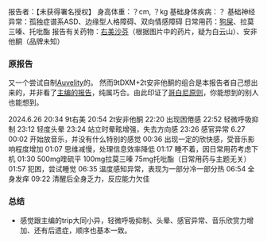 ﻿报告者：【未获得署名授权】
身高体重：？cm, ？kg
基础身体疾病：？
基础神经异常：孤独症谱系ASD、边缘型人格障碍、双向情感障碍
日常用药：[狗屎](https://overspeed.wiki/QTP/)、拉莫三嗪、托吡酯
报告有关药物：[右美沙芬](https://overspeed.wiki/DXM/)（根据图片中的药片，疑为白云山）、安非他酮（品牌未知）

### 原报告
又一个尝试自制[Auvelity](https://overspeed.wiki/NMDA%E6%8A%97%E6%8A%91%E9%83%81/#%E5%B7%B2%E4%B8%8A%E5%B8%82)的。
然而9tDXM+2t安非他酮的组合是本报告者自己想出来的，并非看了[主编的报告](https://overspeed.wiki/report/RP010/)，纯属巧合。由此印证了[哥白尼原则](https://en.wikipedia.org/wiki/Copernican_principle)，你能想到的别人也能想到。

2024.6.26
20:34	9t右美 
20:54	2t安非他酮 
22:20	出现困倦感 
22:52	轻微呼吸抑制 
23:12	轻度头晕 
23:24	站立时晕眩增强，失去方向感 
23:26	感官异常 
6.27 00:02	开始放音乐，并没有什么特别的感觉 
00:36	出现一定的欣快感，受音乐影响程度增加 
01:07	思维减慢，处理信息效率降低 
01:17	睡不着，因日常用药考虑下机 
01:30	500mg喹硫平 100mg拉莫三嗪 75mg托吡酯（日常用药与主题无关） 
01:57	犯困，尝试睡觉 
06:35	温度感知异常，表现为一部分冷一部分热
06:54	全身发痒 
09:22	清醒后全身乏力，反应能力欠佳

### 总结
- 感觉跟主编的trip大同小异，轻微呼吸抑制、头晕、感官异常、音乐欣赏力增加、还有后遗症，顺序也基本一致。

